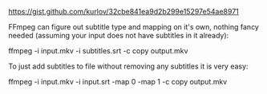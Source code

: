 https://gist.github.com/kurlov/32cbe841ea9d2b299e15297e54ae8971

FFmpeg can figure out subtitle type and mapping on it's own, nothing fancy needed (assuming your input does not have subtitles in it already):

ffmpeg -i input.mkv -i subtitles.srt -c copy output.mkv


To just add subtitles to file without removing any subtitles it is very easy:

ffmpeg -i input.mkv -i input.srt -map 0 -map 1 -c copy output.mkv

